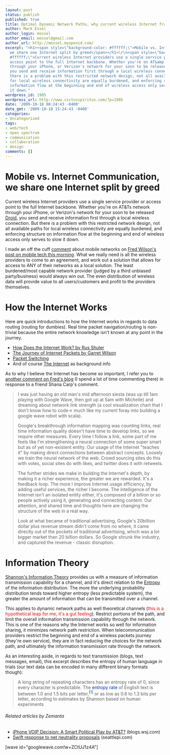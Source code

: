 ```yaml
---
layout: post
status: publish
published: true
title: Optimal Dynamic Network Paths, why current wireless Internet frameworks fail
author: Mark Essel
author_login: messel
author_email: messel@gmail.com
author_url: http://messel.myopenid.com/
excerpt: "<h1><span style=\"background-color: #ffffff;\">Mobile vs. Internet Communication,
  we share one Internet split by greed</span></h1>\r\n<span style=\"background-color:
  #ffffff;\">Current wireless Internet providers use a single service provider or
  access point to the full Internet backbone. Whether you're on AT&amp;Ts network
  through your iPhone, or Verizon's network for your soon to be released <a href=\"http://www.techcrunch.com/2009/10/18/verizon-droid-is-the-real-deal/\">Droid</a>,
  you send and receive information first through a local wireless connection. But
  there is a problem with this restricted network design, not all available paths
  for local wireless connectivity are equally burdened, and enforcing structure on
  information flow at the beginning and end of wireless access only serves to slow
  it down."
wordpress_id: 1905
wordpress_url: http://www.victusspiritus.com/?p=1905
date: '2009-10-18 08:24:43 -0400'
date_gmt: '2009-10-18 15:24:43 -0400'
categories:
- Uncategorized
tags:
- web/tech
- open spectrum
- communication
- collaboration
- design
comments: []
---
```

<h1><span style="background-color: #ffffff;">Mobile vs. Internet Communication, we share one Internet split by greed</span></h1>
<p><span style="background-color: #ffffff;">Current wireless Internet providers use a single service provider or access point to the full Internet backbone. Whether you're on AT&amp;Ts network through your iPhone, or Verizon's network for your soon to be released <a href="http://www.techcrunch.com/2009/10/18/verizon-droid-is-the-real-deal/">Droid</a>, you send and receive information first through a local wireless connection. But there is a problem with this restricted network design, not all available paths for local wireless connectivity are equally burdened, and enforcing structure on information flow at the beginning and end of wireless access only serves to slow it down.<a id="more"></a><a id="more-1905"></a><br />
</span></p>
<p>I made an off the cuff <a href="http://www.avc.com/a_vc/2009/10/a-big-week-for-the-mobile-web.html#comment-20313564">comment</a> about mobile networks on <a href="http://www.avc.com/a_vc/2009/10/a-big-week-for-the-mobile-web.html">Fred Wilson's post on mobile tech this morning</a>. What we really need is all the wireless providers to come to an agreement, and work out a solution that allows for access to ANY of their networks as a local solution. The least burdened/most capable network provider (judged by a third unbiased party/business) would always win out. The even distribution of wireless data will provide value to all users/customers and profit to the providers themselves.</p>
<h1><strong>How the Internet Works</strong></h1>
<p><span style="background-color: #ffffff;">Here are quick introductions to how the Internet works in regards to data routing (routing for dumbies). Real time packet navigation/routing is non-trivial because the entire network knowledge isn't known at any point in the journey.</span></p>
<ul>
<li><a href="http://www.theshulers.com/whitepapers/internet_whitepaper/index.html">How Does the Internet Work? by Rus Shuler</a></li>
<li><a href="http://www.garretwilson.com/essays/computers/routing.html">The Journey of Internet Packets by Garret Wilson</a></li>
<li><a href="http://en.wikipedia.org/wiki/Packet_switching">Packet Switching</a></li>
<li>And of course <a href="http://en.wikipedia.org/wiki/Internet">The Internet</a> as background info</li>
</ul>
<p>As to why I believe the Internet has become so important, I refer you to <a href="http://www.avc.com/a_vc/2009/10/the-blog-where-everybody-knows-your-name.html#comment-20213433">another comment on Fred's blog</a> (I spend a lot of time commenting there) in response to a friend Shana Carp's comment.</p>
<blockquote><p>I was just having an old man's mid afternoon siesta (was up till 1am playing with Google Wave, then got up at 5am with Michelle) and dreaming about network link strength (a cool visualization chart that I don't know how to code-&gt; much like my current foray into building a google wave robot with scala).</p>
<p>Google's breakthrough information mapping was counting links, real time information quality doesn't have time to develop links, so we require other measures. Every time I follow a link, some part of me feels like I'm strengthening a neural connection of some super smart but as of yet non-existent entity. Our usage of the Internet "teaches it" by making direct connections between abstract concepts. Loosely we train the neural network of the web. Crowd sourcing sites do this with votes, social sites do with likes, and twitter does it with retweets.</p>
<p>The further strides we make in building the Internet's depth, by making it a richer experience, the greater we are rewarded. It's a feedback loop. The more I improve Internet usage efficiency, by adding useful services, the richer I become. The intelligence of the Internet isn't an isolated entity either, it's composed of a billion or so people actively using it, generating and connecting content. Our attention, and shared time and thoughts here are changing the structure of the web in a real way.</p>
<p>Look at what became of traditional advertising, Google's 20billion dollar plus revenue stream didn't come from no where, it came directly out of the pockets of traditional advertising, which was a lot bigger market than 20 billion dollars. So Google shrunk the industry, and captured the revenue - classic disruption.</p></blockquote>
<h1>Information Theory</h1>
<p><a href="http://en.wikipedia.org/wiki/Information_theory#Mutual_information_.28transinformation.29">Shannon's Information Theory</a> provides us with a measure of information transmission capability for a channel, and it's direct relation to the <a href="http://en.wikipedia.org/wiki/Entropy_(information_theory)">Entropy </a>of the information distribution. The more the underlying probability distribution tends toward higher entropy (less predictable system), the greater the amount of information that can be transmitted over a channel.</p>
<p>This applies to dynamic network paths as well theoretical channels (<span style="color: #ff0000;">this is a hypothetical leap for me, it's a gut feeling</span>). Restrict portions of the path, and limit the overall information transmission capability through the network. This is one of the reasons why the Internet works so well for information sharing, it minimizes network path restriction. When telecommunication providers restrict the beginning and end of a wireless packets journey (they're own service), they are in fact reducing the choices for the network path, and ultimately the information transmission rate through the network.</p>
<p>As an interesting aside, in regards to text transmission (blogs, text messages, email), this excerpt describes the entropy of human language in trials (our text data can be encoded in many different binary formats though):</p>
<blockquote><p>A long string of repeating characters has an entropy rate of 0, since every character is predictable. The <a style="text-decoration: none; color: #002bb8; background-image: none; background-attachment: initial; background-origin: initial; background-clip: initial; background-color: initial; background-position: initial initial; background-repeat: initial initial;" title="Entropy rate" href="http://en.wikipedia.org/wiki/Entropy_rate">entropy rate</a> of English text is between 1.0 and 1.5 bits per letter,<sup><a style="text-decoration: none; color: #002bb8; background-image: none; background-attachment: initial; background-origin: initial; background-clip: initial; background-color: initial; white-space: nowrap; background-position: initial initial; background-repeat: initial initial;" href="http://en.wikipedia.org/wiki/Entropy_(information_theory)#cite_note-0">[1]</a></sup> or as low as 0.6 to 1.3 bits per letter, according to estimates by Shannon based on human experiments</p></blockquote>
<h6 class="zemanta-related-title" style="font-size: 1em;">Related articles by Zemanta</h6>
<ul class="zemanta-article-ul">
<li class="zemanta-article-ul-li"><a href="http://blogs.wsj.com/marketbeat/2009/10/07/iphone-voip-decision-a-smart-political-play-by-att/">iPhone VOIP Decision: A Smart Political Play by AT&amp;T?</a> (blogs.wsj.com)</li>
<li class="zemanta-article-ul-li"><a href="http://blog.seattlepi.com/techchron/archives/179843.asp?source=rss">Swift response to net neutrality proposals</a> (seattlepi.com)</li>
</ul>
<p>[wave id="googlewave.com!w+ZCtUJ1z4A"]</p>

